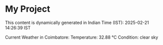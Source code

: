 # My Project

This content is dynamically generated in Indian Time (IST): 2025-02-21 14:26:39 IST


Current Weather in Coimbatore:
Temperature: 32.88 °C
Condition: clear sky
